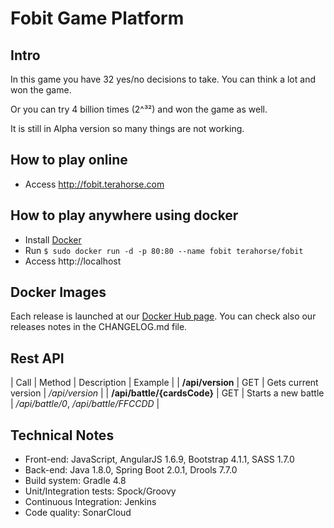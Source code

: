 # Fobit Game Platform

## Intro
In this game you have 32 yes/no decisions to take. You can think a lot and won the game.

Or you can try 4 billion times (2^³²) and won the game as well.

It is still in Alpha version so many things are not working.

## How to play online

* Access http://fobit.terahorse.com

## How to play anywhere using docker
* Install [Docker](https://docs.docker.com/install)
* Run `$ sudo docker run -d -p 80:80 --name fobit terahorse/fobit`
* Access http://localhost

## Docker Images

Each release is launched at our [Docker Hub page](https://hub.docker.com/r/terahorse/fobit/tags/).
You can check also our releases notes in the CHANGELOG.md file.

## Rest API
| Call | Method | Description | Example |
| **/api/version** | GET | Gets current version | */api/version* |
| **/api/battle/{cardsCode}** | GET | Starts a new battle | */api/battle/0*, */api/battle/FFCCDD* |

## Technical Notes
* Front-end: JavaScript, AngularJS 1.6.9, Bootstrap 4.1.1, SASS 1.7.0
* Back-end: Java 1.8.0, Spring Boot 2.0.1, Drools 7.7.0
* Build system: Gradle 4.8
* Unit/Integration tests: Spock/Groovy
* Continuous Integration: Jenkins
* Code quality: SonarCloud
